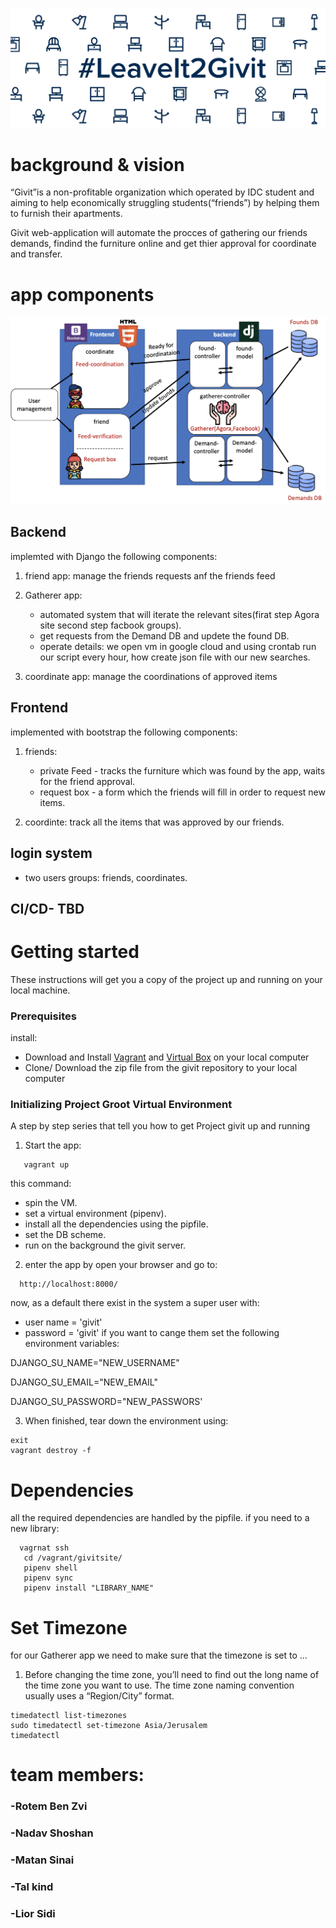 <div align="center">

![](static/img/leaveit2givit.jpg)

</div>

# background & vision

“Givit”is a non-profitable organization which operated by IDC student and aiming to help economically struggling students(“friends”) by helping them to furnish their apartments.

Givit web-application will automate the procces of gathering our friends demands, findind the furniture online and get thier approval for coordinate and transfer.

# app components

<div align="center">

![](static/img/overview.png)

</div>

## Backend

implemted with Django the following components:

1. friend app: manage the friends requests anf the friends feed

2. Gatherer app:
   - automated system that will iterate the relevant sites(firat step Agora site second step facbook groups).
   - get requests from the Demand DB and updete the found DB.
   - operate details: we open vm in google cloud and using crontab run our script every hour, how create json file with our new searches.

3. coordinate app: manage the coordinations of approved items

## Frontend

implemented with bootstrap the following components:

1. friends:

   - private Feed - tracks the furniture which was found by the app, waits for the friend approval.
   - request box - a form which the friends will fill in order to request new items.

2. coordinte: track all the items that was approved by our friends.

## login system

- two users groups: friends, coordinates.

## CI/CD- TBD

# Getting started

These instructions will get you a copy of the project up and running on your local machine.

### Prerequisites

install:

- Download and Install [Vagrant](https://www.vagrantup.com/) and [Virtual Box](https://www.virtualbox.org/) on your local computer
- Clone/ Download the zip file from the givit repository to your local computer

### Initializing Project Groot Virtual Environment

A step by step series that tell you how to get Project givit up and running

1. Start the app:

```
   vagrant up
```

this command:
- spin the VM.
- set a virtual environment (pipenv).
- install all the dependencies using the pipfile.
- set the DB scheme.
- run on the background the givit server.

2. enter the app by open your browser and go to:
```
  http://localhost:8000/
```
now, as a default there exist in the system a super user with:
- user name = 'givit'
- password = 'givit'
if you want to cange them set the following environment variables:

DJANGO_SU_NAME="NEW_USERNAME"

DJANGO_SU_EMAIL="NEW_EMAIL"

DJANGO_SU_PASSWORD="NEW_PASSWORS'

3. When finished, tear down the environment using:

```
exit
vagrant destroy -f
```

# Dependencies

all the required dependencies are handled by the pipfile.
if you need to a new library:
```
  vagrnat ssh
   cd /vagrant/givitsite/
   pipenv shell
   pipenv sync
   pipenv install "LIBRARY_NAME"
```
# Set Timezone
for our Gatherer app we need to make sure that the timezone is set to ...
1. Before changing the time zone, you’ll need to find out the long name of the time zone you want to use. The time zone naming convention usually uses a “Region/City” format.

```
timedatectl list-timezones
sudo timedatectl set-timezone Asia/Jerusalem
timedatectl
```
# team members:

### -Rotem Ben Zvi

### -Nadav Shoshan

### -Matan Sinai

### -Tal kind

### -Lior Sidi
